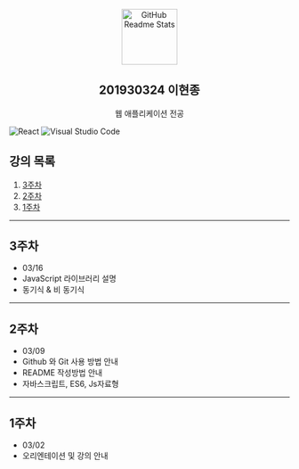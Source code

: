 <!-- header 영역 -->
<p align="center">
 <img width="100px" src="https://res.cloudinary.com/anuraghazra/image/upload/v1594908242/logo_ccswme.svg" align="center" alt="GitHub Readme Stats" />
 <h2 align="center">201930324 이현종</h2>
 <p align="center">웹 애플리케이션 전공</p>
</p>

![React](https://img.shields.io/badge/React-61DAFB?style=flatsimpleiconsquare&logo=React&logoColor=black)
![Visual Studio Code](https://img.shields.io/badge/Visual%20Studio%20Code-007ACC.svg?&style=for-the-badge&logo=Visual%20Studio%20Code&logoColor=white)


## 강의 목록
1. [3주차](#3주차)
2. [2주차](#2주차)
3. [1주차](#1주차)

---

## 3주차

* 03/16
* JavaScript 라이브러리 설명
* 동기식 & 비 동기식

---

## 2주차

* 03/09
* Github 와 Git 사용 방법 안내
* README 작성방법 안내
* 자바스크립트, ES6, Js자료형

---

## 1주차

* 03/02
* 오리엔테이션 및 강의 안내